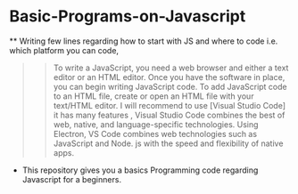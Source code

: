 # Basic-Programs-on-Javascript
** Writing few lines regarding how to start with JS and where to code i.e. which platform you can code,
  >> To write a JavaScript, you need a web browser and either a text editor or an HTML editor. Once you have the software in place, you can begin writing JavaScript code. To add JavaScript code to an HTML file, create or open an HTML file with your text/HTML editor.
  >>I will recommend to use [Visual Studio Code] it has many features , Visual Studio Code combines the best of web, native, and language-specific technologies. Using Electron, VS Code combines web technologies such as JavaScript and Node. js with the speed and flexibility of native apps.
* This repository gives you a basics Programming code regarding Javascript for a beginners.
